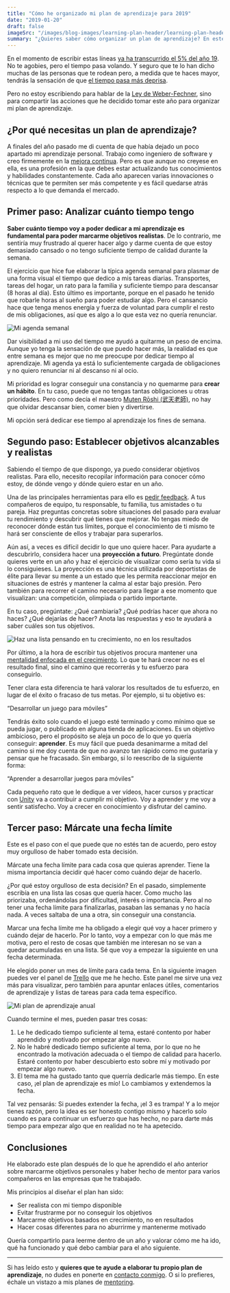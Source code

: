 ```yaml
---
title: "Cómo he organizado mi plan de aprendizaje para 2019"
date: "2019-01-20"
draft: false
imageSrc: "/images/blog-images/learning-plan-header/learning-plan-header_iotvbi_c_scale,w_606.jpg"
summary: "¿Quieres saber cómo organizar un plan de aprendizaje? En este artículo te hablo de cómo elaboro mi propio plan, cómo identificar objetivos y adoptar una mentalidad de crecimiento."
---
```


En el momento de escribir estas líneas [ya ha transcurrido el 5% del año
19](https://twitter.com/year_progress/status/1086503526098968576). No te
agobies, pero el tiempo pasa volando. Y seguro que te lo han dicho muchas de las
personas que te rodean pero, a medida que te haces mayor, tendrás la sensación
de que [el tiempo pasa más
deprisa](https://www.bbc.com/mundo/noticias-44439683).

Pero no estoy escribiendo para hablar de la [Ley de
Weber-Fechner](https://es.wikipedia.org/wiki/Ley_de_Weber-Fechner), sino para
compartir las acciones que he decidido tomar este año para organizar mi plan de
aprendizaje.

## ¿Por qué necesitas un plan de aprendizaje?

A finales del año pasado me di cuenta de que había dejado un poco apartado mi
aprendizaje personal. Trabajo como ingeniero de software y creo firmemente en la
[mejora continua](https://hipertextual.com/2016/01/metodo-kaizen-metas). Pero es
que aunque no creyese en ella, es una profesión en la que debes estar
actualizando tus conocimientos y habilidades constantemente. Cada año aparecen
varias innovaciones o técnicas que te permiten ser más competente y es fácil
quedarse atrás respecto a lo que demanda el mercado.

## Primer paso: Analizar cuánto tiempo tengo

**Saber cuánto tiempo voy a poder dedicar a mi aprendizaje es fundamental para
poder marcarme objetivos realistas**. De lo contrario, me sentiría muy frustrado
al querer hacer algo y darme cuenta de que estoy demasiado cansado o no tengo
suficiente tiempo de calidad durante la semana.

El ejercicio que hice fue elaborar la típica agenda semanal para plasmar de una
forma visual el tiempo que dedico a mis tareas diarias. Transportes, tareas del
hogar, un rato para la familia y suficiente tiempo para descansar (8 horas al
día). Esto último es importante, porque en el pasado he tenido que robarle horas
al sueño para poder estudiar algo. Pero el cansancio hace que tenga menos
energía y fuerza de voluntad para cumplir el resto de mis obligaciones, así que
es algo a lo que esta vez no quería renunciar.

![Mi agenda semanal](/images/blog-images/learning-plan-calendar/learning-plan-calendar_xp29zs_c_scale,w_1400.png)

Dar visibilidad a mi uso del tiempo me ayudó a quitarme un peso de encima.
Aunque yo tenga la sensación de que puedo hacer más, la realidad es que entre
semana es mejor que no me preocupe por dedicar tiempo al aprendizaje. Mi agenda
ya está lo suficientemente cargada de obligaciones y no quiero renunciar ni al
descanso ni al ocio.

Mi prioridad es lograr conseguir una constancia y no quemarme para **crear un
hábito**. En tu caso, puede que no tengas tantas obligaciones u otras
prioridades. Pero como decía el maestro [Muten Rōshi
(武天老師)](https://es.wikipedia.org/wiki/Kame_Sennin), no hay que olvidar descansar
bien, comer bien y divertirse.

Mi opción será dedicar ese tiempo al aprendizaje los fines de semana.

## Segundo paso: Establecer objetivos alcanzables y realistas

Sabiendo el tiempo de que dispongo, ya puedo considerar objetivos realistas.
Para ello, necesito recopilar información para conocer cómo estoy, de dónde
vengo y dónde quiero estar en un año.

Una de las principales herramientas para ello es [pedir
feedback](https://redshoemovement.es/como-pedir-feedback-para-propulsar-tu-crecimiento/).
A tus compañeros de equipo, tu responsable, tu familia, tus amistades o tu
pareja. Haz preguntas concretas sobre situaciones del pasado para evaluar tu
rendimiento y descubrir qué tienes que mejorar. No tengas miedo de reconocer
dónde están tus límites, porque el conocimiento de ti mismo te hará ser
consciente de ellos y trabajar para superarlos.

Aún así, a veces es difícil decidir lo que uno quiere hacer. Para ayudarte a
descubrirlo, considera hacer una **proyección a futuro**. Pregúntate donde
quieres verte en un año y haz el ejercicio de visualizar como sería tu vida si
lo consiguieses. La proyección es una técnica utilizada por deportistas de élite
para llevar su mente a un estado que les permita reaccionar mejor en situaciones
de estrés y mantener la calma al estar bajo presión. Pero también para recorrer
el camino necesario para llegar a ese momento que visualizan: una competición,
olimpiada o partido importante.

En tu caso, pregúntate: ¿Qué cambiaría? ¿Qué podrías hacer que ahora no haces?
¿Qué dejarías de hacer? Anota las respuestas y eso te ayudará a saber cuáles son
tus objetivos.

![Haz una lista pensando en tu crecimiento, no en los resultados](/images/blog-images/learning-plan-task-list/learning-plan-task-list_rgoyfb_c_scale,w_1400.jpg)

Por último, a la hora de escribir tus objetivos procura mantener una [mentalidad
enfocada en el
crecimiento](https://hbr.org/2016/01/what-having-a-growth-mindset-actually-means).
Lo que te hará crecer no es el resultado final, sino el camino que recorrerás y
tu esfuerzo para conseguirlo.

Tener clara esta diferencia te hará valorar los resultados de tu esfuerzo, en
lugar de el éxito o fracaso de tus metas. Por ejemplo, si tu objetivo es:

“Desarrollar un juego para móviles”

Tendrás éxito solo cuando el juego esté terminado y como mínimo que se pueda
jugar, o publicado en alguna tienda de aplicaciones. Es un objetivo ambicioso,
pero el propósito se aleja un poco de lo que yo quería conseguir: **aprender**.
Es muy fácil que pueda desanimarme a mitad del camino si me doy cuenta de que no
avanzo tan rápido como me gustaría y pensar que he fracasado. Sin embargo, si lo
reescribo de la siguiente forma:

“Aprender a desarrollar juegos para móviles”

Cada pequeño rato que le dedique a ver vídeos, hacer cursos y practicar con
[Unity](https://unity3d.com/es) va a contribuir a cumplir mi objetivo. Voy a
aprender y me voy a sentir satisfecho. Voy a crecer en conocimiento y disfrutar
del camino.

## Tercer paso: Márcate una fecha límite

Este es el paso con el que puede que no estés tan de acuerdo, pero estoy muy
orgulloso de haber tomado esta decisión.

Márcate una fecha límite para cada cosa que quieras aprender. Tiene la misma
importancia decidir qué hacer como cuándo dejar de hacerlo.

¿Por qué estoy orgulloso de esta decisión? En el pasado, simplemente escribía en
una lista las cosas que quería hacer. Como mucho las priorizaba, ordenándolas
por dificultad, interés o importancia. Pero al no tener una fecha límite para
finalizarlas, pasaban las semanas y no hacía nada. A veces saltaba de una a
otra, sin conseguir una constancia.

Marcar una fecha límite me ha obligado a elegir qué voy a hacer primero y cuándo
dejar de hacerlo. Por lo tanto, voy a empezar con lo que más me motiva, pero el
resto de cosas que también me interesan no se van a quedar acumuladas en una
lista. Sé que voy a empezar la siguiente en una fecha determinada.

He elegido poner un mes de límite para cada tema. En la siguiente imagen puedes
ver el panel de [Trello](https://trello.com/) que me he hecho. Este panel me
sirve una vez más para visualizar, pero también para apuntar enlaces útiles,
comentarios de aprendizaje y listas de tareas para cada tema específico.

![Mi plan de aprendizaje anual](/images/blog-images/learning-plan-trello/learning-plan-trello_z3vwqq_c_scale,w_1400.png)

Cuando termine el mes, pueden pasar tres cosas:

1.  Le he dedicado tiempo suficiente al tema, estaré contento por haber aprendido y
    motivado por empezar algo nuevo.
1.  No le habré dedicado tiempo suficiente al tema, por lo que no he encontrado la
    motivación adecuada o el tiempo de calidad para hacerlo. Estaré contento por
    haber descubierto esto sobre mí y motivado por empezar algo nuevo.
1.  El tema me ha gustado tanto que querría dedicarle más tiempo. En este caso, ¡el
    plan de aprendizaje es mío! Lo cambiamos y extendemos la fecha.

Tal vez pensarás: Si puedes extender la fecha, ¡el 3 es trampa! Y a lo mejor
tienes razón, pero la idea es ser honesto contigo mismo y hacerlo solo cuando es
para continuar un esfuerzo que has hecho, no para darte más tiempo para empezar
algo que en realidad no te ha apetecido.

## Conclusiones

He elaborado este plan después de lo que he aprendido el año anterior sobre
marcarme objetivos personales y haber hecho de mentor para varios compañeros en
las empresas que he trabajado.

Mis principios al diseñar el plan han sido:

- Ser realista con mi tiempo disponible
- Evitar frustrarme por no conseguir los objetivos
- Marcarme objetivos basados en crecimiento, no en resultados
- Hacer cosas diferentes para no aburrirme y mantenerme motivado

Quería compartirlo para leerme dentro de un año y valorar cómo me ha ido, qué ha
funcionado y qué debo cambiar para el año siguiente.

---

Si has leído esto y **quieres que te ayude a elaborar tu propio plan de
aprendizaje**, no dudes en ponerte en [contacto conmigo](/contact). O si lo prefieres, échale un vistazo a mis planes de [mentoring](/mentoring).
